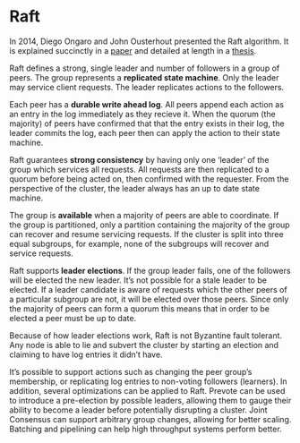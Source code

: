 # Raft

In 2014, Diego Ongaro and John Ousterhout presented the Raft algorithm. It is explained succinctly in a [paper](https://raft.github.io/raft.pdf) and detailed at length in a [thesis](https://ramcloud.stanford.edu/~ongaro/thesis.pdf).

Raft defines a strong, single leader and number of followers in a group of peers. The group represents a **replicated state machine**. Only the leader may service client requests. The leader replicates actions to the followers.

Each peer has a **durable write ahead log**. All peers append each action as an entry in the log immediately as they recieve it. When the quorum (the majority) of peers have confirmed that that the entry exists in their log, the leader commits the log, each peer then can apply the action to their state machine.

Raft guarantees **strong consistency** by having only one ‘leader’ of the group which services all requests.  All requests are then replicated to a quorum before being acted on, then confirmed with the requester. From the perspective of the cluster, the leader always has an up to date state machine.

The group is **available** when a majority of peers are able to coordinate. If the group is partitioned, only a partition containing the majority of the group can recover and resume servicing requests. If the cluster is split into three equal subgroups, for example, none of the subgroups will recover and service requests.

Raft supports **leader elections**. If the group leader fails, one of the followers will be elected the new leader. It’s not possible for a stale leader to be elected. If a leader candidate is aware of requests which the other peers of a particular subgroup are not, it will be elected over those peers. Since only the majority of peers can form a quorum this means that in order to be elected a peer must be up to date.

Because of how leader elections work, Raft is not Byzantine fault tolerant. Any node is able to lie and subvert the cluster by starting an election and claiming to have log entries it didn’t have.

It’s possible to support actions such as changing the peer group’s membership, or replicating log entries to non-voting followers (learners). In addition, several optimizations can be applied to Raft. Prevote can be used to introduce a pre-election by possible leaders, allowing them to gauge their ability to become a leader before potentially disrupting a cluster. Joint Consensus can support arbitrary group changes, allowing for better scaling. Batching and pipelining can help high throughput systems perform better.
